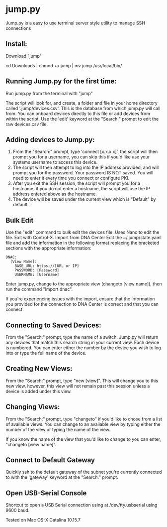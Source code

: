 # jump.py
Jump.py is a easy to use terminal server style utility to manage SSH connections

## Install:

Download "jump"

cd Downloads | chmod +x jump | mv jump /usr/local/bin/

## Running Jump.py for the first time:

Run jump.py from the terminal with "jump"

The script will look for, and create, a folder and file in your home directory called '.jump/devices.csv'. This is the database from which jump.py will call from. You can onboard devices directly to this file or add devices from within the script. Use the 'edit' keyword at the "Search:" prompt to edit the raw devices.csv file.

## Adding devices to Jump.py:

1. From the "Search:" prompt, type 'connect [x.x.x.x]', the script will then prompt you for a username, you can skip this if you'd like use your systems username to access this device.
2. The script will then attempt to log into the IP address provided, and will prompt you for the password. Your password IS NOT saved. You will need to enter it every time you connect or configure PKI.
3. After you exit the SSH session, the script will prompt you for a hostname, if you do not enter a hostname, the script will use the IP address entered above as the hostname.
4. The device will be saved under the current view which is "Default" by default.

## Bulk Edit
Use the "edit" command to bulk edit the devices file. Uses Nano to edit the file. Exit with Control-X.
Import from DNA Center
Edit the ~/.jump/state.yaml file and add the information in the following format replacing the bracketed sections with the appropriate information:
```
DNAC:
  [View Name]:
    BASE_URL: https://[URL or IP]
    PASSWORD: [Password]
    USERNAME: [Username]
```
Enter jump.py, change to the appropriate view (changeto [view name]), then run the command "import dnac".

If you're experiencing issues with the import, ensure that the information you provided for the connection to DNA Center is correct and that you can connect.

## Connecting to Saved Devices:

From the "Search:" prompt, type the name of a switch. Jump.py will return any devices that match this search string in your current view. Each device is numbered. You can enter either the number by the device you wish to log into or type the full name of the device.

## Creating New Views:

From the "Search:" prompt, type "new [view]". This will change you to this new view, however, this view will not remain past this session unless a device is added under this view.
## Changing Views:

From the "Search:" prompt, type "changeto" if you'd like to chose from a list of available views. You can change to an available view by typing either the number of the view or typing the name of the view.

If you know the name of the view that you'd like to change to you can enter, "changeto [view name]".

## Connect to Default Gateway

Quickly ssh to the default gateway of the subnet you're currently connected to with the 'gateway' keyword at the "Search:" prompt.

## Open USB-Serial Console

Shortcut to open a USB Serial connection using at /dev/tty.usbserial using 9600 baud.

Tested on Mac OS-X Catalina 10.15.7
